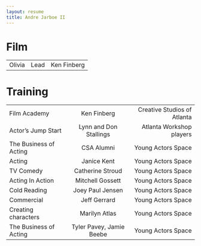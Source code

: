 ```yaml
---
layout: resume
title: Andre Jarboe II
---
```


# Film
|               |               |       |
| ------------- |:-------------:| -----:|
| Olivia        | Lead          | Ken Finberg|

# Training
|                        |                          |                             |
| -------------          |:-------------:           | -----:                      |
| Film Academy           | Ken Finberg              | Creative Studios of Atlanta |
| Actor’s Jump Start     | Lynn and Don Stallings   | Atlanta Workshop players    |
| The Business of Acting | CSA Alumni               | Young Actors Space          |
| Acting                 | Janice Kent              | Young Actors Space          |
| TV Comedy              | Catherine Stroud         | Young Actors Space          |
| Acting In Action       | Mitchell Gossett         | Young Actors Space          |
| Cold Reading           | Joey Paul Jensen         | Young Actors Space          |
| Commercial             | Jeff Gerrard             | Young Actors Space          |
| Creating characters    | Marilyn Atlas            | Young Actors Space          |
| The Business of Acting | Tyler Pavey, Jamie Beebe | Young Actors Space          |